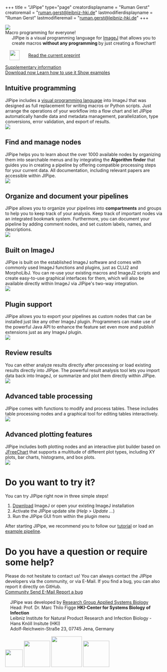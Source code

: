 +++
title = "JIPipe"
type="page"
creatordisplayname = "Ruman Gerst"
creatoremail = "ruman.gerst@leibniz-hki.de"
lastmodifierdisplayname = "Ruman Gerst"
lastmodifieremail = "ruman.gerst@leibniz-hki.de"
+++


<img src="/img/logo-content.svg" class="jipipe-logo-index"/>

<div class="jipipe-slogan-index"><span>Macro programming for everyone!</span></div>

<center>
JIPipe is a visual programming language for <a href="https://fiji.sc/">ImageJ</a> that
allows you to create macros <strong>without any programming </strong> by just creating a flowchart!
</center>
<div class="button-row">
  <a class="btn btn-info btn-lg" style="display: flex; align-items: center; align-content: center; gap: 1em; flex-wrap: wrap;" type="button" href="https://doi.org/10.21203/rs.3.rs-1641739/v1" target="_blank"> <img style="height: 32px; margin: 1em;" src="https://www.researchsquare.com/static/img/logos/logo-rs.svg" /> Read the current preprint <i class="fa fa-external-link"></i> </a>
  <a class="btn btn-info btn-lg" style="display: flex; align-items: center; align-content: center; gap: 1em; flex-wrap: wrap;" type="button" href="/supplementary-information" target="_blank">  Supplementary information </a>
</div>
<div class="button-row">
  <a class="btn btn-success btn-large" type="button" href="/download"> <i class="fa fa-windows"></i><i class="fa fa-linux"></i><i class="fa fa-apple"></i> Download now </a>
  <a class="btn btn-default btn-large" type="button" href="/tutorials"> <i class="fa fa-graduation-cap"></i> Learn how to use it </a>
  <a class="btn btn-default btn-large" type="button" href="/examples"> <i class="fa fa-flask"></i> Show examples </a>
</div>

<!-- <center>
  <video poster="./img/features/graph_editor.png" preload="none" loop style="margin-top: 5em;" controls >
    <source src="/videos/jipipe-example-fast.webm" />
  </video>
</center> -->

<div class="landing-features-container">
<div class="landing-features">
  <div>
    <div class="feature-description">
      <h2>Intuitive programming</h2>
      <span>JIPipe includes a <a href="https://en.wikipedia.org/wiki/Visual_programming_language" target="_blank">visual programming language</a> into ImageJ that was designed as full replacement for writing macros or Python scripts. Just arrange the operations of your workflow into a flow chart and let JIPipe automatically handle data and metadata management, parallelization, type conversions, error validation, and export of results.</span>
    </div>
    <img src="/img/features/graph_editor.png" />
  </div>
  <div>
    <div class="feature-description">
      <h2>Find and manage nodes</h2>
      <span>JIPipe helps you to learn about the over 1000 available nodes by organizing them into searchable menus and by integrating the <strong>Algorithm finder</strong> that guides you in creating a pipeline by offering compatible processing steps for your current data. All documentation, including relevant papers are accessible within JIPipe. </span>
    </div>
    <img src="/img/features/algorithm_finder_2.png" />
  </div>  
  <div>
    <div class="feature-description">
      <h2>Organize and document your pipelines</h2>
      <span>JIPipe allows you to organize your pipelines into <strong>compartments</strong> and groups to help you to keep track of your analysis. Keep track of important nodes via an integrated bookmark system. Furthermore, you can document your pipeline by adding comment nodes, and set custom 
      labels, names, and descriptions.</span>
    </div>
    <img src="/img/features/graph_compartments.png" />
  </div>
  <div>
    <div class="feature-description">
      <h2>Built on ImageJ</h2>
      <span>JIPipe is built on the established ImageJ software and comes with commonly used ImageJ functions and plugins, just as CLIJ2 and MorphoLibJ.
      You can re-use your existing macros and ImageJ2 scripts and create easy-to-use graphical interfaces for them, which will also be available directly within ImageJ via JIPipe's two-way integration.</span>
    </div>
    <img src="/img/features/macro_support.png" />
  </div>
  <div>
    <div class="feature-description">
      <h2>Plugin support</h2>
      <span>JIPipe allows you to export your pipelines as custom nodes that can be installed just like any other ImageJ plugin. Programmers can make use of the powerful Java API to enhance the feature set even more and publish extensions just as any ImageJ plugin.</span>
    </div>
    <img src="/img/features/plugin_manager.png" />
  </div>
  <div>
    <div class="feature-description">
      <h2>Review results</h2>
      <span>You can either analyze results directly after processing or load existing results
      directly into JIPipe. The powerful result analysis tool lets you import data back
      into ImageJ, or summarize and plot them directly within JIPipe.</span>
    </div>
    <img src="/img/features/result_analysis.png" />
  </div>
  <div>
    <div class="feature-description">
      <h2>Advanced table processing</h2>
      <span>JIPipe comes with functions to modify and process tables. These includes table processing nodes and a graphical tool for editing tables interactively.</span>
    </div>
    <img src="/img/features/table_analyzer.png" />
  </div>
  <div>
    <div class="feature-description">
      <h2>Advanced plotting features</h2>
      <span>JIPipe includes both plotting nodes and an interactive plot builder based on <a href="https://www.jfree.org/jfreechart/" target="_blank">JFreeChart</a> that supports a multitude of different plot types,
      including XY plots, bar charts, histograms, and box plots.</span>
    </div>
    <img src="/img/features/plot_builder.png" />
  </div>
</div>
</div>

<div class="landing-page-try">
  <h1>Do you want to try it?</h1>
  <span>
  You can try JIPipe right now in three simple steps!
  </span>
  <ol>
    <li><a href="https://fiji.sc/" target="_blank">Download</a> ImageJ or open your existing ImageJ installation</li>
    <li>Activate the JIPipe update site (<i>Help &gt; Update ...</i>)</li>
    <li>Run the JIPipe GUI from within the plugin menu</li>
  </ol>
  <span>
  After starting JIPipe, we recommend you to follow our <a href="/tutorials/analysis">tutorial</a> or load an <a href="/examples">example pipeline</a>.
  </span>
</div>

<div class="landing-page-contact">
  <h1>Do you have a question or require some help?</h1>
  <span>
  Please do not hesitate to contact us! You can always contact the JIPipe developers via the community, or via E-Mail.
  If you find a bug, you can also report it directly on GitHub.
  </span>
  <div class="button-row">
  <a class="btn btn-success btn-large" type="button" href="https://forum.image.sc/tag/jipipe" target="_blank"> <i class="fa fa-comments"></i> Community </a>
  <a class="btn btn-success btn-large" type="button" href="mailto:thilo.figge@leibniz-hki.de"> <i class="fa fa-envelope"></i> Send E-Mail </a>
  <a class="btn btn-info btn-large" type="button" href="https://github.com/applied-systems-biology/jipipe/issues" target="_blank"> <i class="fa fa-bug"></i> Report a bug </a>
  </center>
</div>

<div class="landing-page-credits">
<div style="margin: 1rem;">
JIPipe was developed by <a href="https://www.leibniz-hki.de/en/applied-systems-biology.html">Research Group Applied Systems Biology</a><br/>Head: Prof. Dr. Marc Thilo Figge
<strong>HKI-Center for Systems Biology of Infection</strong></br>
Leibniz Institute for Natural Product Research and Infection Biology - Hans Knöll Insitute (HKI)</br>
Adolf-Reichwein-Straße 23, 07745 Jena, Germany
</div>
<a href="https://www.leibniz-hki.de/en/" target="_blank"><img src="/img/credits/hki.png" style="height: 4em; display: inline;"/></a>
<a href="https://www.ilrs.de/" target="_blank"><img src="/img/credits/ilrs.svg" style="height: 6em; display: inline;"/></a>
<a href="https://www.uni-jena.de/en/" target="_blank"><img src="/img/credits/uni-jena.png" style="height: 7em; display: inline;"/></a>
<a href="https://www.polytarget.uni-jena.de/" target="_blank"><img src="/img/credits/PolyTarget_logo.png" style="height: 6em; display: inline;"/></a>
</div>

<script type="text/javascript">
$(document).ready(function(){
  // Landing page slideshow
  $('.landing-features').slick({
    infinite: true,
    dots: true,
    slidesToShow: 3,
    slidesToScroll: 3,
    autoplay: true,
    autoplaySpeed: 10000,
    centerMode: true,
    centerPadding: '5rem',
    initialSlide: 1,
    responsive: [
      {
        breakpoint: 1024,
        settings: {
          slidesToShow: 1,
          slidesToScroll: 1
        }
      }
    ]
  });
});
</script>

